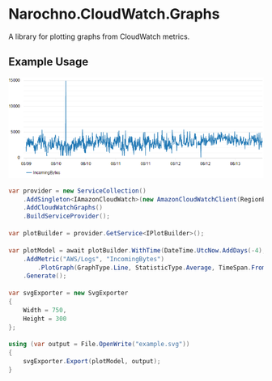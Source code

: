 # Narochno.CloudWatch.Graphs
A library for plotting graphs from CloudWatch metrics.

## Example Usage

![Example](example.png)

```csharp
var provider = new ServiceCollection()
    .AddSingleton<IAmazonCloudWatch>(new AmazonCloudWatchClient(RegionEndpoint.EUWest1))
    .AddCloudWatchGraphs()
    .BuildServiceProvider();

var plotBuilder = provider.GetService<IPlotBuilder>();

var plotModel = await plotBuilder.WithTime(DateTime.UtcNow.AddDays(-4), DateTime.UtcNow)
    .AddMetric("AWS/Logs", "IncomingBytes")
        .PlotGraph(GraphType.Line, StatisticType.Average, TimeSpan.FromMinutes(5))
    .Generate();

var svgExporter = new SvgExporter
{
    Width = 750,
    Height = 300
};

using (var output = File.OpenWrite("example.svg"))
{
    svgExporter.Export(plotModel, output);
}
```
